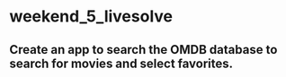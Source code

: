 weekend_5_livesolve
===

Create an app to search the OMDB database to search for movies and select favorites.
---
